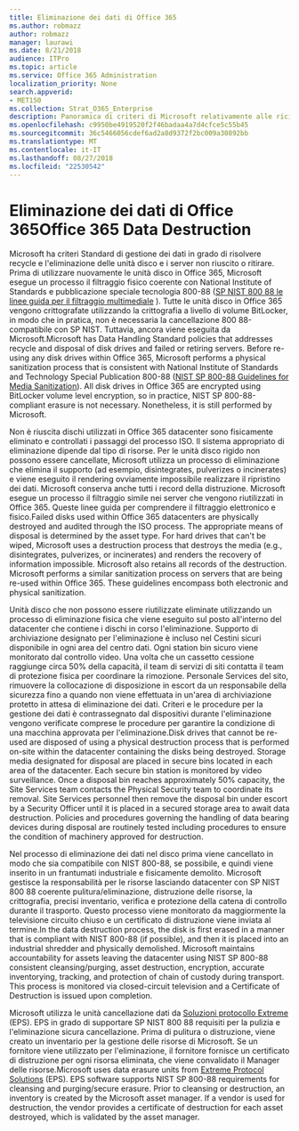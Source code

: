 ```yaml
---
title: Eliminazione dei dati di Office 365
ms.author: robmazz
author: robmazz
manager: laurawi
ms.date: 8/21/2018
audience: ITPro
ms.topic: article
ms.service: Office 365 Administration
localization_priority: None
search.appverid:
- MET150
ms.collection: Strat_O365_Enterprise
description: Panoramica di criteri di Microsoft relativamente alle riciclo, eliminazione o distruzione di unità disco di Office 365 Data Center e server.
ms.openlocfilehash: c9950be4919520f2f46badaa4a7d4cfce5c55b45
ms.sourcegitcommit: 36c5466056cdef6ad2a8d9372f2bc009a30892bb
ms.translationtype: MT
ms.contentlocale: it-IT
ms.lasthandoff: 08/27/2018
ms.locfileid: "22530542"
---
```

# <a name="office-365-data-destruction"></a><span data-ttu-id="31764-103">Eliminazione dei dati di Office 365</span><span class="sxs-lookup"><span data-stu-id="31764-103">Office 365 Data Destruction</span></span>
<span data-ttu-id="31764-p101">Microsoft ha criteri Standard di gestione dei dati in grado di risolvere recycle e l'eliminazione delle unità disco e i server non riuscito o ritirare. Prima di utilizzare nuovamente le unità disco in Office 365, Microsoft esegue un processo il filtraggio fisico coerente con National Institute of Standards e pubblicazione speciale tecnologia 800-88 ([SP NIST 800 88 le linee guida per il filtraggio multimediale](http://nvlpubs.nist.gov/nistpubs/SpecialPublications/NIST.SP.800-88r1.pdf) ). Tutte le unità disco in Office 365 vengono crittografate utilizzando la crittografia a livello di volume BitLocker, in modo che in pratica, non è necessaria la cancellazione 800 88-compatibile con SP NIST. Tuttavia, ancora viene eseguita da Microsoft.</span><span class="sxs-lookup"><span data-stu-id="31764-p101">Microsoft has Data Handling Standard policies that addresses recycle and disposal of disk drives and failed or retiring servers. Before re-using any disk drives within Office 365, Microsoft performs a physical sanitization process that is consistent with National Institute of Standards and Technology Special Publication 800-88 ([NIST SP 800-88 Guidelines for Media Sanitization](http://nvlpubs.nist.gov/nistpubs/SpecialPublications/NIST.SP.800-88r1.pdf)). All disk drives in Office 365 are encrypted using BitLocker volume level encryption, so in practice, NIST SP 800-88-compliant erasure is not necessary. Nonetheless, it is still performed by Microsoft.</span></span>

<span data-ttu-id="31764-p102">Non è riuscita dischi utilizzati in Office 365 datacenter sono fisicamente eliminato e controllati i passaggi del processo ISO. Il sistema appropriato di eliminazione dipende dal tipo di risorse. Per le unità disco rigido non possono essere cancellate, Microsoft utilizza un processo di eliminazione che elimina il supporto (ad esempio, disintegrates, pulverizes o incinerates) e viene eseguito il rendering ovviamente impossibile realizzare il ripristino dei dati. Microsoft conserva anche tutti i record della distruzione. Microsoft esegue un processo il filtraggio simile nei server che vengono riutilizzati in Office 365. Queste linee guida per comprendere il filtraggio elettronico e fisico.</span><span class="sxs-lookup"><span data-stu-id="31764-p102">Failed disks used within Office 365 datacenters are physically destroyed and audited through the ISO process. The appropriate means of disposal is determined by the asset type. For hard drives that can't be wiped, Microsoft uses a destruction process that destroys the media (e.g., disintegrates, pulverizes, or incinerates) and renders the recovery of information impossible. Microsoft also retains all records of the destruction. Microsoft performs a similar sanitization process on servers that are being re-used within Office 365. These guidelines encompass both electronic and physical sanitization.</span></span>

<span data-ttu-id="31764-p103">Unità disco che non possono essere riutilizzate eliminate utilizzando un processo di eliminazione fisica che viene eseguito sul posto all'interno del datacenter che contiene i dischi in corso l'eliminazione. Supporto di archiviazione designato per l'eliminazione è incluso nel Cestini sicuri disponibile in ogni area del centro dati. Ogni station bin sicuro viene monitorato dal controllo video. Una volta che un cassetto cessione raggiunge circa 50% della capacità, il team di servizi di siti contatta il team di protezione fisica per coordinare la rimozione. Personale Services del sito, rimuovere la collocazione di disposizione in escort da un responsabile della sicurezza fino a quando non viene effettuata in un'area di archiviazione protetto in attesa di eliminazione dei dati. Criteri e le procedure per la gestione dei dati è contrassegnato dal dispositivi durante l'eliminazione vengono verificate comprese le procedure per garantire la condizione di una macchina approvata per l'eliminazione.</span><span class="sxs-lookup"><span data-stu-id="31764-p103">Disk drives that cannot be re-used are disposed of using a physical destruction process that is performed on-site within the datacenter containing the disks being destroyed. Storage media designated for disposal are placed in secure bins located in each area of the datacenter. Each secure bin station is monitored by video surveillance. Once a disposal bin reaches approximately 50% capacity, the Site Services team contacts the Physical Security team to coordinate its removal. Site Services personnel then remove the disposal bin under escort by a Security Officer until it is placed in a secured storage area to await data destruction. Policies and procedures governing the handling of data bearing devices during disposal are routinely tested including procedures to ensure the condition of machinery approved for destruction.</span></span>

<span data-ttu-id="31764-p104">Nel processo di eliminazione dei dati nel disco prima viene cancellato in modo che sia compatibile con NIST 800-88, se possibile, e quindi viene inserito in un frantumati industriale e fisicamente demolito. Microsoft gestisce la responsabilità per le risorse lasciando datacenter con SP NIST 800 88 coerente pulitura/eliminazione, distruzione delle risorse, la crittografia, precisi inventario, verifica e protezione della catena di controllo durante il trasporto. Questo processo viene monitorato da maggiormente la televisione circuito chiuso e un certificato di distruzione viene inviata al termine.</span><span class="sxs-lookup"><span data-stu-id="31764-p104">In the data destruction process, the disk is first erased in a manner that is compliant with NIST 800-88 (if possible), and then it is placed into an industrial shredder and physically demolished. Microsoft maintains accountability for assets leaving the datacenter using NIST SP 800-88 consistent cleansing/purging, asset destruction, encryption, accurate inventorying, tracking, and protection of chain of custody during transport. This process is monitored via closed-circuit television and a Certificate of Destruction is issued upon completion.</span></span>

<span data-ttu-id="31764-p105">Microsoft utilizza le unità cancellazione dati da [Soluzioni protocollo Extreme](http://www.enterprisedataerasure.com/) (EPS). EPS in grado di supportare SP NIST 800 88 requisiti per la pulizia e l'eliminazione sicura cancellazione. Prima di pulitura o distruzione, viene creato un inventario per la gestione delle risorse di Microsoft. Se un fornitore viene utilizzato per l'eliminazione, il fornitore fornisce un certificato di distruzione per ogni risorsa eliminata, che viene convalidato il Manager delle risorse.</span><span class="sxs-lookup"><span data-stu-id="31764-p105">Microsoft uses data erasure units from [Extreme Protocol Solutions](http://www.enterprisedataerasure.com/) (EPS). EPS software supports NIST SP 800-88 requirements for cleansing and purging/secure erasure. Prior to cleansing or destruction, an inventory is created by the Microsoft asset manager. If a vendor is used for destruction, the vendor provides a certificate of destruction for each asset destroyed, which is validated by the asset manager.</span></span>